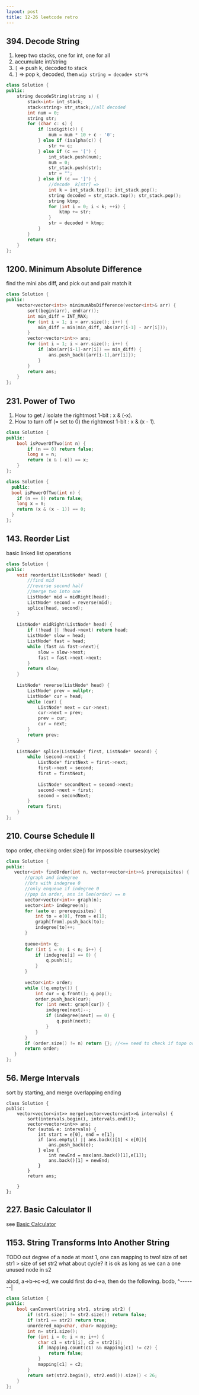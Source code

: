 ```yaml
---
layout: post
title: 12-26 leetcode retro
---
```


## 394. Decode String
1. keep two stacks, one for int, one for all 
2. accumulate int/string
3. `[` => push k, decoded to stack
4. `]` => pop k, decoded, then `wip string = decode+ str*k`

```cpp
class Solution {
public:
    string decodeString(string s) {
        stack<int> int_stack;
        stack<string> str_stack;//all decoded
        int num = 0;
        string str;
        for (char c: s) {
            if (isdigit(c)) {
                num = num * 10 + c - '0';
            } else if (isalpha(c)) {
                str += c;
            } else if (c == '[') {
                int_stack.push(num);
                num = 0;
                str_stack.push(str);
                str = "";
            } else if (c == ']') {
                //decode  k[str] => 
                int k = int_stack.top(); int_stack.pop();
                string decoded = str_stack.top(); str_stack.pop();
                string ktmp;
                for (int i = 0; i < k; ++i) {
                    ktmp += str;
                }
                str = decoded + ktmp;
            }
        }
        return str;
    }
};
```

## 1200. Minimum Absolute Difference

find the mini abs diff, and pick out and pair match it

```cpp
class Solution {
public:
    vector<vector<int>> minimumAbsDifference(vector<int>& arr) {
        sort(begin(arr), end(arr));
        int min_diff = INT_MAX;
        for (int i = 1; i < arr.size(); i++) {
            min_diff = min(min_diff, abs(arr[i-1] - arr[i]));
        }
        vector<vector<int>> ans;
        for (int i = 1; i < arr.size(); i++) {
            if (abs(arr[i-1]-arr[i]) == min_diff) {
                ans.push_back({arr[i-1],arr[i]});
            }
        }
        return ans;
    }
};
```

## 231. Power of Two

1. How to get / isolate the rightmost 1-bit : x & (-x).
2. How to turn off (= set to 0) the rightmost 1-bit : x & (x - 1).
```cpp
class Solution {
public:
    bool isPowerOfTwo(int n) {
        if (n == 0) return false;
        long x = n;
        return (x & (-x)) == x;
    }
};

class Solution {
  public:
  bool isPowerOfTwo(int n) {
    if (n == 0) return false;
    long x = n;
    return (x & (x - 1)) == 0;
  }
};
```
## 143. Reorder List

basic linked list operations

```cpp
class Solution {
public:
    void reorderList(ListNode* head) {
        //find mid
        //reverse second half
        //merge two into one
        ListNode* mid = midRight(head);
        ListNode* second = reverse(mid);
        splice(head, second);
    }
    
    ListNode* midRight(ListNode* head) {
        if (!head || !head->next) return head;
        ListNode* slow = head;
        ListNode* fast = head;
        while (fast && fast->next){
            slow = slow->next;
            fast = fast->next->next;
        }
        return slow;
    }
    
    ListNode* reverse(ListNode* head) {
        ListNode* prev = nullptr;
        ListNode* cur = head;
        while (cur) {
            ListNode* next = cur->next;
            cur->next = prev;
            prev = cur;
            cur = next;
        }
        return prev;
    }
    
    ListNode* splice(ListNode* first, ListNode* second) {
        while (second->next) {
            ListNode* firstNext = first->next;
            first->next = second;
            first = firstNext;
            
            ListNode* secondNext = second->next;
            second->next = first;
            second = secondNext;
        }
        return first;
    }
};
```

## 210. Course Schedule II
 topo order, checking order.size() for impossible courses(cycle)

 ```cpp
 class Solution {
public:
    vector<int> findOrder(int n, vector<vector<int>>& prerequisites) {
        //graph and indegree
        //bfs with indegree 0
        //only enqueue if indegree 0
        //pop in order, ans is len(order) == n
        vector<vector<int>> graph(n);
        vector<int> indegree(n);
        for (auto e: prerequisites) {
            int to = e[0], from = e[1];
            graph[from].push_back(to);
            indegree[to]++;
        }
        
        queue<int> q;
        for (int i = 0; i < n; i++) {
            if (indegree[i] == 0) {
                q.push(i);
            }
        }
        
        vector<int> order;
        while (!q.empty()) {
            int cur = q.front(); q.pop();
            order.push_back(cur);
            for (int next: graph[cur]) {
                indegree[next]--;
                if (indegree[next] == 0) {
                    q.push(next);
                }
            }
        }
        if (order.size() != n) return {}; //<== need to check if topo order cover everyone
        return order;
    }
};
 ```

## 56. Merge Intervals

sort by starting, and merge overlapping ending 

```
class Solution {
public:
    vector<vector<int>> merge(vector<vector<int>>& intervals) {
        sort(intervals.begin(), intervals.end());
        vector<vector<int>> ans;
        for (auto& e: intervals) {
            int start = e[0], end = e[1];
            if (ans.empty() || ans.back()[1] < e[0]){
                ans.push_back(e);
            } else {
                int newEnd = max(ans.back()[1],e[1]);
                ans.back()[1] = newEnd;
            }
        }
        return ans;
        
    }
};
```

## 227. Basic Calculator II
see [Basic Calculator](https://longwei.github.io/basic-calculator/)


## 1153. String Transforms Into Another String

TODO 
out degree of a node at most 1, one can mapping to two!
size of set str1 > size of set str2
what about cycle? it is ok as long as we can a one  unused node in s2

abcd,    a->b->c->d, we could first do d->a, then do the following.
bcdb,          ^-------|



```cpp
class Solution {
public:
    bool canConvert(string str1, string str2) {
        if (str1.size() != str2.size()) return false;
        if (str1 == str2) return true;
        unordered_map<char, char> mapping;
        int n= str1.size();
        for (int i = 0; i < n; i++) {
            char c1 = str1[i], c2 = str2[i];
            if (mapping.count(c1) && mapping[c1] != c2) {
                return false;
            }
            mapping[c1] = c2;
        }
        return set(str2.begin(), str2.end()).size() < 26;
    }
};
```



